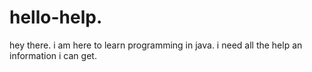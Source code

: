 # hello-help.

hey there.
i am here to learn programming in java.
i need all the help an information i can get.
